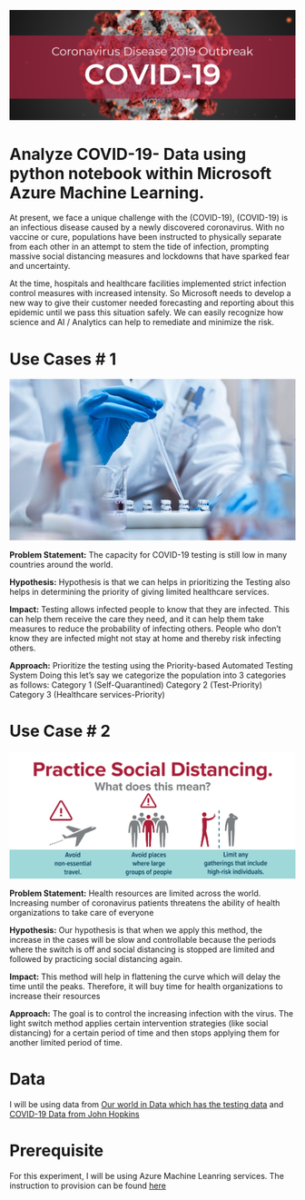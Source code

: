 ![Covid-19](Images/covid-19.png)

# Analyze COVID-19- Data using python notebook within Microsoft Azure Machine Learning.
At present, we face a unique challenge with the (COVID-19), (COVID-19) is an infectious disease caused by a newly discovered coronavirus. With no vaccine or cure, populations have been instructed to physically separate from each other in an attempt to stem the tide of infection, prompting massive social distancing measures and lockdowns that have sparked fear and uncertainty.

At the time, hospitals and healthcare facilities implemented strict infection control measures with increased intensity. So Microsoft needs to develop a new way to give their customer needed forecasting and reporting about this epidemic until we pass this situation safely. We can easily recognize how science and AI / Analytics can help to remediate and minimize the risk.

# Use Cases # 1

![use case](Images/testing.jpg)

**Problem Statement:**
The capacity for COVID-19 testing is still low in many countries around the world. 

**Hypothesis:**
Hypothesis is that we can helps in prioritizing the Testing also helps in determining the priority of giving limited healthcare services.

**Impact:**
Testing allows infected people to know that they are infected. This can help them receive the care they need, and it can help them take measures to reduce the probability of infecting others. People who don’t know they are infected might not stay at home and thereby risk infecting others.

**Approach:**
Prioritize the testing using the Priority-based Automated Testing System
Doing this let’s say we categorize the population into 3 categories as follows:
Category 1 (Self-Quarantined)
Category 2 (Test-Priority)
Category 3 (Healthcare services-Priority)

# Use Case # 2
![use case #2](Images/social.jpg)

**Problem Statement:**
Health resources are limited across the world. Increasing number of coronavirus patients threatens the ability of health organizations to take care of everyone

**Hypothesis:**
Our hypothesis is that when we apply this method, the increase in the cases will be slow and controllable because the periods where the switch is off and social distancing is stopped are limited and followed by practicing social distancing again.

**Impact:**
This method will help in flattening the curve which will delay the time until the peaks. Therefore, it will buy time for health organizations to increase their resources

**Approach:**
The goal is to control the increasing infection with the virus. The light switch method applies certain intervention strategies (like social distancing) for a certain period of time and then stops applying them for another limited period of time. 

# Data
I will be using data from [Our world in Data which has the testing data](https://ourworldindata.org/coronavirus-testing) and [COVID-19 Data from John Hopkins](https://github.com/CSSEGISandData/COVID-19)

# Prerequisite
For this experiment, I will be using Azure Machine Leanring services. The instruction to provision can be found [here](https://azure.microsoft.com/en-us/resources/videos/provisioning-ml-workspaces-from-portal/)



